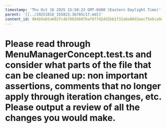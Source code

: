 ```yaml
---
timestamp: 'Thu Oct 16 2025 15:58:23 GMT-0400 (Eastern Daylight Time)'
parent: '[[../20251016_155823.3b785c17.md]]'
content_id: 984b9ab5a6027c4b78826607baf6ffd2dd2bb1f32a6e80d3aecf5ebca9aada31
---
```


# Please read through MenuManagerConcept.test.ts and consider what parts of the file that can be cleaned up: non important assertions, comments that no longer apply through iteration changes, etc. Please output a review of all the changes you would make.
